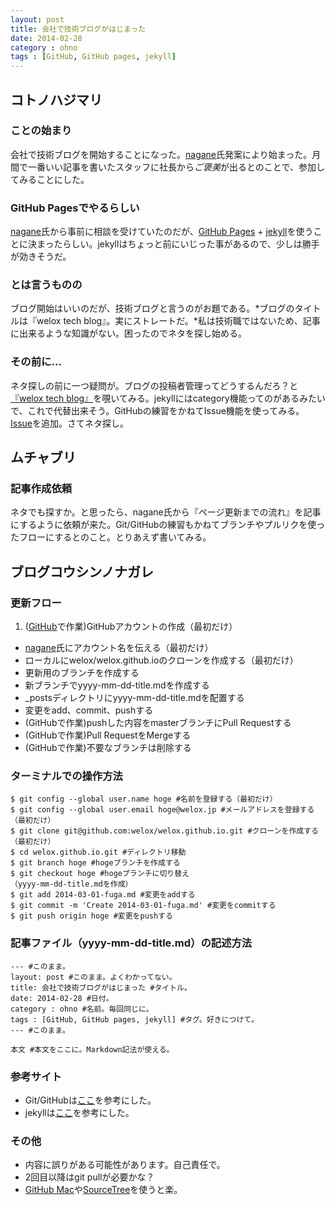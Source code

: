 ```yaml
---
layout: post
title: 会社で技術ブログがはじまった
date: 2014-02-28
category : ohno
tags : [GitHub, GitHub pages, jekyll]
---
```


## コトノハジマリ

### ことの始まり

会社で技術ブログを開始することになった。[nagane](https://github.com/nagane)氏発案により始まった。月間で一番いい記事を書いたスタッフに社長から*ご褒美*が出るとのことで、参加してみることにした。

### GitHub Pagesでやるらしい

[nagane](https://github.com/nagane)氏から事前に相談を受けていたのだが、[GitHub Pages](http://pages.github.com) + [jekyll](http://jekyllrb.com)を使うことに決まったらしい。jekyllはちょっと前にいじった事があるので、少しは勝手が効きそうだ。

### とは言うものの

ブログ開始はいいのだが、技術ブログと言うのがお題である。*ブログのタイトルは『welox tech blog』。実にストレートだ。*私は技術職ではないため、記事に出来るような知識がない。困ったのでネタを探し始める。

### その前に…

ネタ探しの前に一つ疑問が。ブログの投稿者管理ってどうするんだろ？と[『welox tech blog』](http://welox.github.io)を覗いてみる。jekyllにはcategory機能ってのがあるみたいで、これで代替出来そう。GitHubの練習をかねてIssue機能を使ってみる。[Issue](https://github.com/welox/welox.github.io/issues/3)を追加。さてネタ探し。

## ムチャブリ

### 記事作成依頼

ネタでも探すか。と思ったら、nagane氏から『ページ更新までの流れ』を記事にするように依頼が来た。Git/GitHubの練習もかねてブランチやプルリクを使ったフローにするとのこと。とりあえず書いてみる。

## ブログコウシンノナガレ

### 更新フロー
1. ([GitHub](https://github.com/welox/welox.github.io)で作業)GitHubアカウントの作成（最初だけ）
- [nagane](https://github.com/nagane)氏にアカウント名を伝える（最初だけ）
- ローカルにwelox/welox.github.ioのクローンを作成する（最初だけ）
- 更新用のブランチを作成する
- 新ブランチでyyyy-mm-dd-title.mdを作成する
- _postsディレクトリにyyyy-mm-dd-title.mdを配置する
- 変更をadd、commit、pushする
- (GitHubで作業)pushした内容をmasterブランチにPull Requestする
- (GitHubで作業)Pull RequestをMergeする
- (GitHubで作業)不要なブランチは削除する

### ターミナルでの操作方法

```
$ git config --global user.name hoge #名前を登録する（最初だけ）
$ git config --global user.email hoge@welox.jp #メールアドレスを登録する（最初だけ）
$ git clone git@github.com:welox/welox.github.io.git #クローンを作成する（最初だけ）
$ cd welox.github.io.git #ディレクトリ移動
$ git branch hoge #hogeブランチを作成する
$ git checkout hoge #hogeブランチに切り替え
（yyyy-mm-dd-title.mdを作成）
$ git add 2014-03-01-fuga.md #変更をaddする
$ git commit -m 'Create 2014-03-01-fuga.md' #変更をcommitする
$ git push origin hoge #変更をpushする
```

### 記事ファイル（yyyy-mm-dd-title.md）の記述方法

```
--- #このまま。
layout: post #このまま。よくわかってない。
title: 会社で技術ブログがはじまった #タイトル。
date: 2014-02-28 #日付。
category : ohno #名前。毎回同じに。
tags : [GitHub, GitHub pages, jekyll] #タグ。好きにつけて。
--- #このまま。

本文 #本文をここに。Markdown記法が使える。
```

### 参考サイト

- Git/GitHubは[ここ](http://blog.qnyp.com/2013/05/28/pull-request-for-github-beginners/)を参考にした。
- jekyllは[ここ](http://krakenbeal.blogspot.jp/2012/05/ruby-jekyll-jekyll-bootstrap.html)を参考にした。

### その他

- 内容に誤りがある可能性があります。自己責任で。
- 2回目以降はgit pullが必要かな？
- [GitHub Mac](http://mac.github.com)や[SourceTree](http://www.sourcetreeapp.com)を使うと楽。
